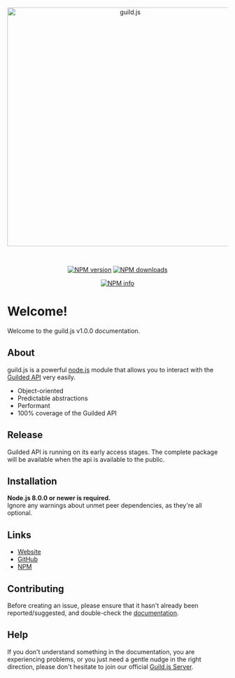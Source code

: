 <div align="center">
  <br />
  <p>
    <a href="https://guild.js.org"><img src="https://guild.js.org/static/logo.png" width="546" alt="guild.js" id="gjs-logo" /></a>
  </p>
  <br />
  <p>
    <a href="https://www.npmjs.com/package/guild.js"><img src="https://img.shields.io/npm/v/guild.js.svg?maxAge=3600" alt="NPM version" /></a>
    <a href="https://www.npmjs.com/package/guild.js"><img src="https://img.shields.io/npm/dt/guild.js.svg?maxAge=3600" alt="NPM downloads" /></a>
  </p>
  <p>
    <a href="https://nodei.co/npm/guild.js/"><img src="https://nodei.co/npm/guild.js.png?downloads=true&stars=true" alt="NPM info" /></a>
  </p>
</div>

# Welcome!
Welcome to the guild.js v1.0.0 documentation.

## About
guild.js is a powerful [node.js](https://nodejs.org) module that allows you to interact with the
[Guilded API](https://www.guilded.gg/blog/guilded-bot-api-is-coming) very easily.

- Object-oriented
- Predictable abstractions
- Performant
- 100% coverage of the Guilded API

## Release
Guilded API is running on its early access stages. The complete package will be available when the api is available to the public.

## Installation
**Node.js 8.0.0 or newer is required.**  
Ignore any warnings about unmet peer dependencies, as they're all optional.


## Links
* [Website](https://guild.js.org/)
* [GitHub](https://github.com/guild-js/guild.js)
* [NPM](https://www.npmjs.com/package/guild.js)

## Contributing
Before creating an issue, please ensure that it hasn't already been reported/suggested, and double-check the
[documentation](https://guild.js.org/).

## Help
If you don't understand something in the documentation, you are experiencing problems, or you just need a gentle
nudge in the right direction, please don't hesitate to join our official [Guild.js Server](https://guilded.gg/gjs).
